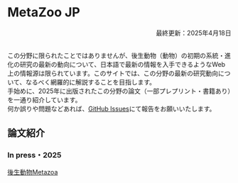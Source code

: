 # MetaZoo JP
<div style="text-align: right;">最終更新：2025年4月18日</div><br>

この分野に限られたことではありませんが、後生動物（動物）の初期の系統・進化の研究の最新の動向について、日本語で最新の情報を入手できるようなWeb上の情報源は限られています。このサイトでは、この分野の最新の研究動向について、なるべく網羅的に解説することを目指します。  
手始めに、2025年に出版されたこの分野の論文（一部プレプリント・書籍あり）を一通り紹介しています。  
何か誤りや問題などあれば、[GitHub Issues](https://github.com/MZ9862/meta-zoo-jp/issues)にて報告をお願いいたします。

## 論文紹介
### In press・2025
[後生動物Metazoa](Papers/Papers2025Metazoa.md)
